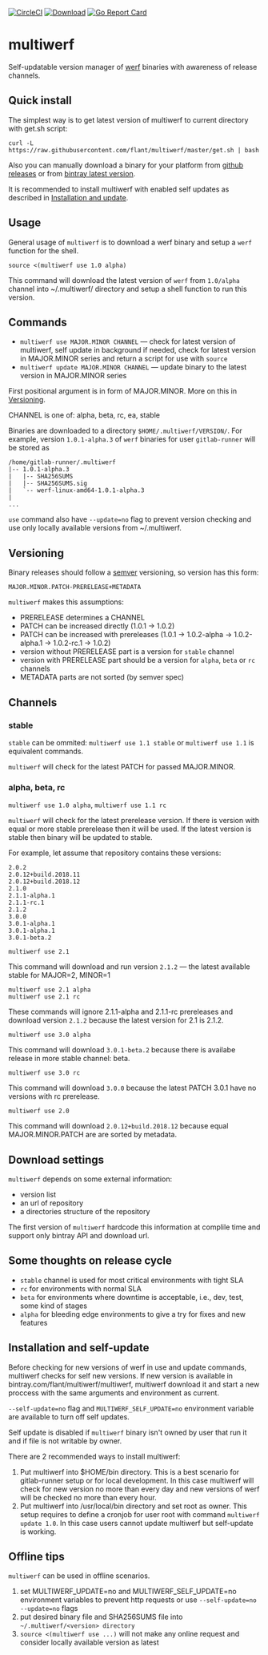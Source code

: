 [![CircleCI](https://circleci.com/gh/flant/multiwerf/tree/master.svg?style=svg)](https://circleci.com/gh/flant/multiwerf/tree/master)
[![Download](https://api.bintray.com/packages/flant/multiwerf/multiwerf/images/download.svg)](https://bintray.com/flant/multiwerf/multiwerf/_latestVersion)
[![Go Report Card](https://goreportcard.com/badge/github.com/flant/multiwerf)](https://goreportcard.com/report/github.com/flant/multiwerf)

# multiwerf
Self-updatable version manager of [werf](https://github.com/flant/werf) binaries with awareness of release channels.

## Quick install

The simplest way is to get latest version of multiwerf to current directory with get.sh script:

```
curl -L https://raw.githubusercontent.com/flant/multiwerf/master/get.sh | bash
```

Also you can manually download a binary for your platform from [github releases](https://github.com/flant/multiwerf/releases) or from [bintray latest version](https://bintray.com/flant/multiwerf/multiwerf/_latestVersion).

It is recommended to install multiwerf with enabled self updates as described in [Installation and update](#installation-and-update).

## Usage

General usage of `multiwerf` is to download a werf binary and setup a `werf` function for the shell.

```
source <(multiwerf use 1.0 alpha)
```

This command will download the latest version of `werf` from `1.0/alpha` channel into ~/.multiwerf/<version> directory and setup a shell function to run this version.


## Commands

- `multiwerf use MAJOR.MINOR CHANNEL` — check for latest version of multiwerf, self update in background if needed, check for latest version in MAJOR.MINOR series and return a script for use with `source`
- `multiwerf update MAJOR.MINOR CHANNEL` — update binary to the latest version in MAJOR.MINOR series

First positional argument is in form of MAJOR.MINOR. More on this in [Versioning](#versioning).

CHANNEL is one of: alpha, beta, rc, ea, stable

Binaries are downloaded to a directory `$HOME/.multiwerf/VERSION/`. For example, version `1.0.1-alpha.3` of `werf` binaries for user `gitlab-runner` will be stored as

```
/home/gitlab-runner/.multiwerf
|-- 1.0.1-alpha.3
|   |-- SHA256SUMS
|   |-- SHA256SUMS.sig
|   `-- werf-linux-amd64-1.0.1-alpha.3
|
...
```

`use` command also have `--update=no` flag to prevent version checking and use only locally available versions from ~/.multiwerf.

## Versioning

Binary releases should follow a [semver](https://semver.org/) versioning, so version has this form:

```
MAJOR.MINOR.PATCH-PRERELEASE+METADATA
```

`multiwerf` makes this assumptions:

- PRERELEASE determines a CHANNEL
- PATCH can be increased directly (1.0.1 → 1.0.2)
- PATCH can be increased with prereleases (1.0.1 → 1.0.2-alpha → 1.0.2-alpha.1 → 1.0.2-rc.1 → 1.0.2)
- version without PRERELEASE part is a version for `stable` channel
- version with PRERELEASE part should be a version for `alpha`, `beta` or `rc` channels
- METADATA parts are not sorted (by semver spec)

## Channels

### stable

`stable` can be ommited: `multiwerf use 1.1 stable` or `multiwerf use 1.1` is equivalent commands.

`multiwerf` will check for the latest PATCH for passed MAJOR.MINOR.

### alpha, beta, rc

`multiwerf use 1.0 alpha`, `multiwerf use 1.1 rc`

`multiwerf` will check for the latest prerelease version. If there is version with equal or more stable prerelease then it will be used.
If the latest version is stable then binary will be updated to stable.

For example, let assume that repository contains these versions:

```
2.0.2
2.0.12+build.2018.11
2.0.12+build.2018.12
2.1.0
2.1.1-alpha.1
2.1.1-rc.1
2.1.2
3.0.0
3.0.1-alpha.1
3.0.1-alpha.1
3.0.1-beta.2
```

```
multiwerf use 2.1
```
This command will download and run version `2.1.2` — the latest available stable for MAJOR=2, MINOR=1

```
multiwerf use 2.1 alpha
multiwerf use 2.1 rc
```
These commands will ignore 2.1.1-alpha and 2.1.1-rc prereleases and download version `2.1.2` because the latest version for 2.1 is 2.1.2.

```
multiwerf use 3.0 alpha
```

This command will download `3.0.1-beta.2` because there is availabe release in more stable channel: beta.

```
multiwerf use 3.0 rc
```
This command will download `3.0.0` because the latest PATCH 3.0.1 have no versions with rc prerelease.

```
multiwerf use 2.0
```
This command will download `2.0.12+build.2018.12` because equal MAJOR.MINOR.PATCH are are sorted by metadata.

## Download settings

`multiwerf` depends on some external information:

- version list
- an url of repository
- a directories structure of the repository

The first version of `multiwerf` hardcode this information at complile time and support only bintray API and download url.

## Some thoughts on release cycle

- `stable` channel is used for most critical environments with tight SLA
- `rc` for environments with normal SLA
- `beta` for environments where downtime is acceptable, i.e., dev, test, some kind of stages
- `alpha` for bleeding edge environments to give a try for fixes and new features

## Installation and self-update

Before checking for new versions of werf in use and update commands, multiwerf checks for self new versions. If new version is available in bintray.com/flant/multiwerf/multiwerf, multiwerf download it and  start a new proccess with the same arguments and environment as current.

`--self-update=no` flag and `MULTIWERF_SELF_UPDATE=no` environment variable are available to turn off self updates.

Self update is disabled if `multiwerf` binary isn't owned by user that run it and if file is not writable by owner.

There are 2 recommended ways to install multiwerf:

1. Put multiwerf into $HOME/bin directory. This is a best scenario for gitlab-runner setup or for local development. In this case multiwerf will check for new version no more than every day and new versions of werf will be checked no more than every hour.
2. Put multiwerf into /usr/local/bin directory and set root as owner. This setup requires to define a cronjob for user root with command `multiwerf update 1.0`. In this case users cannot update multiwerf but self-update is working.

## Offline tips

`multiwerf` can be used in offline scenarios.

1. set MULTIWERF_UPDATE=no and MULTIWERF_SELF_UPDATE=no environment variables to prevent http requests or use `--self-update=no --update=no` flags
2. put desired binary file and SHA256SUMS file into `~/.multiwerf/<version> directory`
3. `source <(multiwerf use ...)` will not make any online request and consider locally available version as latest